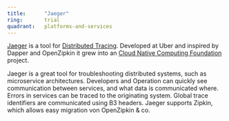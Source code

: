 ```yaml
---
title:      "Jaeger"
ring:       trial
quadrant:   platforms-and-services
---
```


[Jaeger](https://www.jaegertracing.io/) is a tool for [Distributed Tracing](/platforms-and-services/distributed-tracing/).
Developed at Uber and inspired by Dapper and OpenZipkin it grew into an [Cloud Native Computing Foundation](https://www.cncf.io/) project.

Jaeger is a great tool for troubleshooting distributed systems, such as microservice architectures.
Developers and Operation can quickly see communication between services, and what data is communicated where.
Errors in services can be traced to the originating system.
Global trace identifiers are communicated using B3 headers. Jaeger supports Zipkin, which allows easy migration von OpenZipkin & co.
